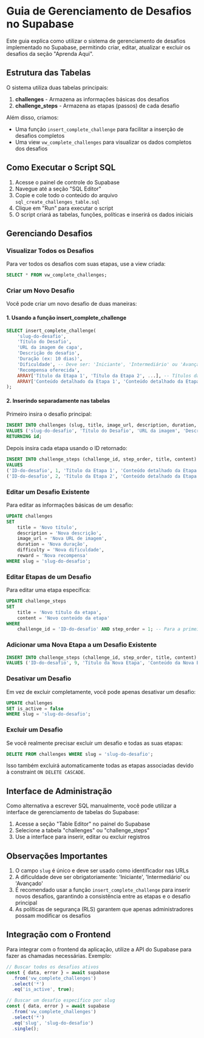 # Guia de Gerenciamento de Desafios no Supabase

Este guia explica como utilizar o sistema de gerenciamento de desafios implementado no Supabase, permitindo criar, editar, atualizar e excluir os desafios da seção "Aprenda Aqui".

## Estrutura das Tabelas

O sistema utiliza duas tabelas principais:

1. **challenges** - Armazena as informações básicas dos desafios
2. **challenge_steps** - Armazena as etapas (passos) de cada desafio

Além disso, criamos:
- Uma função `insert_complete_challenge` para facilitar a inserção de desafios completos
- Uma view `vw_complete_challenges` para visualizar os dados completos dos desafios

## Como Executar o Script SQL

1. Acesse o painel de controle do Supabase
2. Navegue até a seção "SQL Editor"
3. Copie e cole todo o conteúdo do arquivo `sql_create_challenges_table.sql`
4. Clique em "Run" para executar o script
5. O script criará as tabelas, funções, políticas e inserirá os dados iniciais

## Gerenciando Desafios

### Visualizar Todos os Desafios

Para ver todos os desafios com suas etapas, use a view criada:

```sql
SELECT * FROM vw_complete_challenges;
```

### Criar um Novo Desafio

Você pode criar um novo desafio de duas maneiras:

#### 1. Usando a função insert_complete_challenge

```sql
SELECT insert_complete_challenge(
    'slug-do-desafio',
    'Título do Desafio',
    'URL da imagem de capa',
    'Descrição do desafio',
    'Duração (ex: 10 dias)',
    'Dificuldade', -- Deve ser: 'Iniciante', 'Intermediário' ou 'Avançado'
    'Recompensa oferecida',
    ARRAY['Título da Etapa 1', 'Título da Etapa 2', ...], -- Títulos das etapas
    ARRAY['Conteúdo detalhado da Etapa 1', 'Conteúdo detalhado da Etapa 2', ...] -- Conteúdos de cada etapa
);
```

#### 2. Inserindo separadamente nas tabelas

Primeiro insira o desafio principal:

```sql
INSERT INTO challenges (slug, title, image_url, description, duration, difficulty, reward)
VALUES ('slug-do-desafio', 'Título do Desafio', 'URL da imagem', 'Descrição', 'Duração', 'Dificuldade', 'Recompensa')
RETURNING id;
```

Depois insira cada etapa usando o ID retornado:

```sql
INSERT INTO challenge_steps (challenge_id, step_order, title, content)
VALUES 
('ID-do-desafio', 1, 'Título da Etapa 1', 'Conteúdo detalhado da Etapa 1'),
('ID-do-desafio', 2, 'Título da Etapa 2', 'Conteúdo detalhado da Etapa 2');
```

### Editar um Desafio Existente

Para editar as informações básicas de um desafio:

```sql
UPDATE challenges 
SET 
    title = 'Novo título',
    description = 'Nova descrição',
    image_url = 'Nova URL de imagem',
    duration = 'Nova duração',
    difficulty = 'Nova dificuldade',
    reward = 'Nova recompensa'
WHERE slug = 'slug-do-desafio';
```

### Editar Etapas de um Desafio

Para editar uma etapa específica:

```sql
UPDATE challenge_steps 
SET 
    title = 'Novo título da etapa',
    content = 'Novo conteúdo da etapa'
WHERE 
    challenge_id = 'ID-do-desafio' AND step_order = 1; -- Para a primeira etapa
```

### Adicionar uma Nova Etapa a um Desafio Existente

```sql
INSERT INTO challenge_steps (challenge_id, step_order, title, content)
VALUES ('ID-do-desafio', 9, 'Título da Nova Etapa', 'Conteúdo da Nova Etapa');
```

### Desativar um Desafio

Em vez de excluir completamente, você pode apenas desativar um desafio:

```sql
UPDATE challenges 
SET is_active = false
WHERE slug = 'slug-do-desafio';
```

### Excluir um Desafio

Se você realmente precisar excluir um desafio e todas as suas etapas:

```sql
DELETE FROM challenges WHERE slug = 'slug-do-desafio';
```

Isso também excluirá automaticamente todas as etapas associadas devido à constraint `ON DELETE CASCADE`.

## Interface de Administração

Como alternativa a escrever SQL manualmente, você pode utilizar a interface de gerenciamento de tabelas do Supabase:

1. Acesse a seção "Table Editor" no painel do Supabase
2. Selecione a tabela "challenges" ou "challenge_steps"
3. Use a interface para inserir, editar ou excluir registros

## Observações Importantes

1. O campo `slug` é único e deve ser usado como identificador nas URLs
2. A dificuldade deve ser obrigatoriamente: 'Iniciante', 'Intermediário' ou 'Avançado'
3. É recomendado usar a função `insert_complete_challenge` para inserir novos desafios, garantindo a consistência entre as etapas e o desafio principal
4. As políticas de segurança (RLS) garantem que apenas administradores possam modificar os desafios

## Integração com o Frontend

Para integrar com o frontend da aplicação, utilize a API do Supabase para fazer as chamadas necessárias. Exemplo:

```javascript
// Buscar todos os desafios ativos
const { data, error } = await supabase
  .from('vw_complete_challenges')
  .select('*')
  .eq('is_active', true);

// Buscar um desafio específico por slug
const { data, error } = await supabase
  .from('vw_complete_challenges')
  .select('*')
  .eq('slug', 'slug-do-desafio')
  .single();
``` 